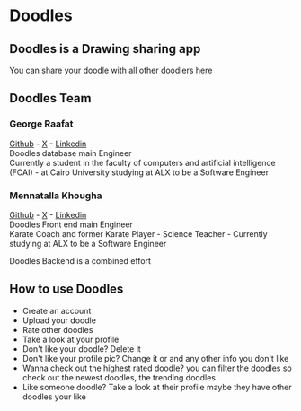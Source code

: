 # Doodles

## Doodles is a Drawing sharing app

You can share your doodle with all other doodlers [here](https://doodles-smoky.vercel.app/)

## Doodles Team

### George Raafat
[Github](https://github.com/5XGeorgeX5) - [X](https://twitter.com/George_raafat1) - [Linkedin](https://www.linkedin.com/in/george-raafat-429047270/)  
Doodles database main Engineer  
Currently a student in the faculty of computers and artificial intelligence (FCAI) - at Cairo University studying at ALX to be a Software Engineer

### Mennatalla Khougha 
[Github](https://github.com/Mennatalla-Khougha) - [X](https://twitter.com/MenmenKhougha) - [Linkedin](https://www.linkedin.com/in/mennatalla-khougha-6105a720b/)  
Doodles Front end main Engineer  
Karate Coach and former Karate Player - Science Teacher - Currently studying at ALX to be a Software Engineer 

Doodles Backend is a combined effort

## How to use Doodles

- Create an account
- Upload your doodle
- Rate other doodles
- Take a look at your profile
- Don't like your doodle? Delete it
- Don't like your profile pic? Change it or and any other info you don't like
- Wanna check out the highest rated doodle? you can filter the doodles so check out the newest doodles, the trending doodles
- Like someone doodle? Take a look at their profile maybe they have other doodles your like


